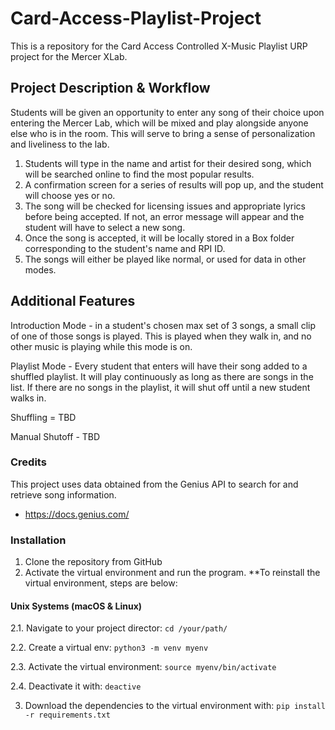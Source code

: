# Card-Access-Playlist-Project #
This is a repository for the Card Access Controlled X-Music Playlist URP project for the Mercer XLab.

## Project Description & Workflow 
Students will be given an opportunity to enter any song of their choice upon entering the Mercer Lab, which will be mixed and play alongside anyone else who is in the room. This will serve to bring a sense of personalization and liveliness to the lab.

1. Students will type in the name and artist for their desired song, which will be searched online to find the most popular results.
2. A confirmation screen for a series of results will pop up, and the student will choose yes or no.
3. The song will be checked for licensing issues and appropriate lyrics before being accepted. If not, an error message will appear and the student will have to select a new song.
4. Once the song is accepted, it will be locally stored in a Box folder corresponding to the student's name and RPI ID.
5. The songs will either be played like normal, or used for data in other modes. 

## Additional Features
Introduction Mode - in a student's chosen max set of 3 songs, a small clip of one of those songs is played. This is played when they walk in, and no other music is playing while this mode is on.

Playlist Mode - Every student that enters will have their song added to a shuffled playlist. It will play continuously as long as there are songs in the list. If there are no songs in the playlist, it will shut off until a new student walks in. 

Shuffling = TBD

Manual Shutoff - TBD

### Credits

This project uses data obtained from the Genius API to search for and retrieve song information.
- https://docs.genius.com/

### Installation

1. Clone the repository from GitHub
2. Activate the virtual environment and run the program.
**To reinstall the virtual environment, steps are below:

#### Unix Systems (macOS & Linux)
2.1. Navigate to your project director:
`cd /your/path/`

2.2. Create a virtual env:
`python3 -m venv myenv`

2.3. Activate the virtual environment:
`source myenv/bin/activate`

2.4. Deactivate it with:
`deactive`

3. Download the dependencies to the virtual environment with:
`pip install -r requirements.txt`


